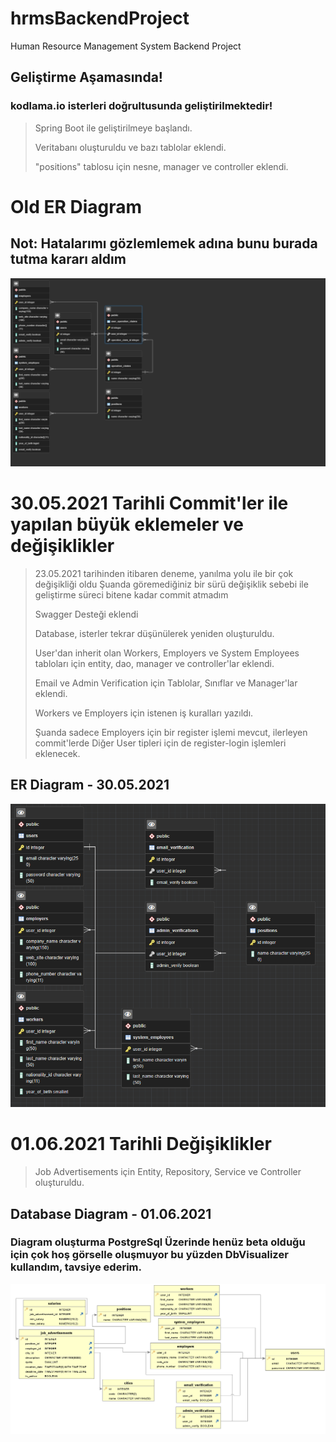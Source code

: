 # hrmsBackendProject
Human Resource Management System Backend Project

## Geliştirme Aşamasında!
### kodlama.io isterleri doğrultusunda geliştirilmektedir!

> Spring Boot ile geliştirilmeye başlandı.
> 
> Veritabanı oluşturuldu ve bazı tablolar eklendi.
> 
> "positions" tablosu için nesne, manager ve controller eklendi.


# Old ER Diagram
## Not: Hatalarımı gözlemlemek adına bunu burada tutma kararı aldım
![databasediagram](https://raw.githubusercontent.com/salihdeg/gitHubImages/master/hrmsBackendImages/hrmsDatabaseDiagram.png)

# 30.05.2021 Tarihli Commit'ler ile yapılan büyük eklemeler ve değişiklikler

> 23.05.2021 tarihinden itibaren deneme, yanılma yolu ile bir çok değişikliği oldu
> Şuanda göremediğiniz bir sürü değişiklik sebebi ile geliştirme süreci bitene kadar commit atmadım
> 
> Swagger Desteği eklendi
> 
> Database, isterler tekrar düşünülerek yeniden oluşturuldu.
> 
> User'dan inherit olan Workers, Employers ve System Employees tabloları için entity, dao, manager ve controller'lar eklendi.
> 
> Email ve Admin Verification için Tablolar, Sınıflar ve Manager'lar eklendi.
> 
> Workers ve Employers için istenen iş kuralları yazıldı.
> 
> Şuanda sadece Employers için bir register işlemi mevcut, ilerleyen commit'lerde Diğer User tipleri için de register-login işlemleri eklenecek.

## ER Diagram - 30.05.2021
![databasediagram](https://raw.githubusercontent.com/salihdeg/gitHubImages/master/hrmsBackendImages/hrmsDatabaseDiagram-30.05.2021.png)

# 01.06.2021 Tarihli Değişiklikler

> Job Advertisements için Entity, Repository, Service ve Controller oluşturuldu.

## Database Diagram - 01.06.2021
### Diagram oluşturma PostgreSql Üzerinde henüz beta olduğu için çok hoş görselle oluşmuyor bu yüzden DbVisualizer kullandım, tavsiye ederim.
![databasediagram](https://raw.githubusercontent.com/salihdeg/gitHubImages/master/hrmsBackendImages/hrms_ERD_1Jun2021.png)

